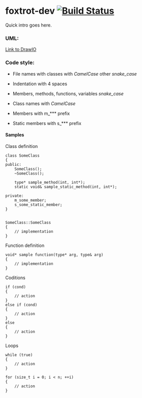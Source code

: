 # foxtrot-dev [![Build Status](https://travis-ci.com/tp-fennex/foxtrot-dev.svg?branch=master)](https://travis-ci.com/tp-fennex/foxtrot-dev)

Quick intro goes here.

### UML:

[Link to DrawIO](https://www.draw.io/?lightbox=1&highlight=0000ff&edit=_blank&layers=1&nav=1&title=Overview.drawio#Uhttps://drive.google.com/uc?id=1h0IjsUSCN8cbzLDQtgxxfdGkiox58QWa&export=download) 

### Code style:

* File names with classes with *CamelCase* other *snake_case*

* Indentation with 4 spaces

* Members, methods, functions, variables *snake_case*

* Class names with *CamelCase*

* Members with m_*** prefix

* Static members with s_*** prefix


#### Samples


Class definition
```
class SomeClass
{
public:
    SomeClass();
    ~SomeClass();
    
    type* sample_method(int, int*);
    static void& sample_static_method(int, int*);
    
private:
    m_some_member;
    s_some_static_member;
}


SomeClass::SomeClass
{
    // implementation
}
```

Function definition 
```
void* sample function(type* arg, type& arg)
{
    // implementation
}
```

Coditions
```
if (cond)
{
    // action
}
else if (cond)
{
    // action
}
else
{
    // action
}
```

Loops
```
while (true)
{
    // action
}

for (size_t i = 0; i < n; ++i)
{
    // action
}
```